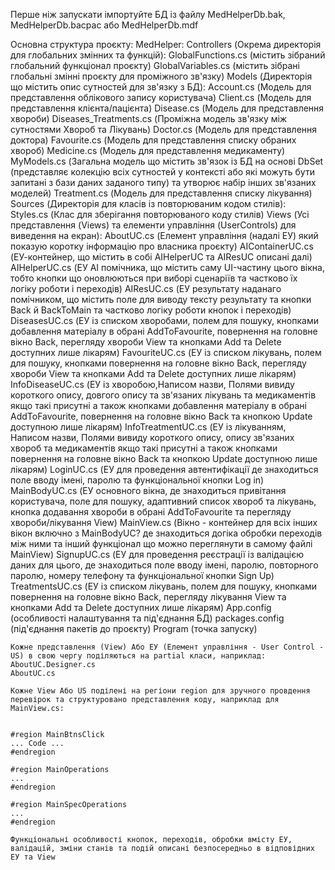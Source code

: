 Перше ніж запускати імпортуйте БД із файлу MedHelperDb.bak, MedHelperDb.bacpac або MedHelperDb.mdf

Основна структура проєкту: 
MedHelper:
	Controllers (Окрема директорія для глобальних змінних та функцій):
		GlobalFunctions.cs (містить зібраний глобальний функціонал проєкту)
		GlobalVariables.cs (містить зібрані глобальні змінні проєкту для проміжного зв'язку)
	Models (Директорія що містить опис сутностей для зв'язку з БД):
		Account.cs (Модель для представлення облікового запису користувача)
		Client.cs (Модель для представлення клієнта/пацієнта)
		Disease.cs (Модель для представлення хвороби)
		Diseases_Treatments.cs (Проміжна модель зв'язку між сутностями Хвороб та Лікувань)
		Doctor.cs (Модель для представлення доктора)
		Favourite.cs (Модель для представлення списку обраних хвороб)
		Medicine.cs (Модель для представлення медикаменту)
		MyModels.cs (Загальна модель що містить зв'язок із БД на основі DbSet (представляє колекцію всіх сутностей у контексті або які можуть бути запитані з бази даних заданого типу) 
		та утворює набір інших зв'язаних моделей)
		Treatment.cs (Модель для представлення списку лікування)
	Sources (Директорія для класів із повторюваним кодом стилів):
		Styles.cs (Клас для зберігання повторюваного коду стилів)
	Views (Усі представлення (Views) та елементи управління (UserControls) для виведення на екран):
		AboutUC.cs (Елемент управління (надалі ЕУ) який показую коротку інформацію про власника проєкту)
		AIContainerUC.cs (ЕУ-контейнер, що містить в собі AIHelperUC та AIResUC описані далі)
		AIHelperUC.cs (ЕУ AI помічника, що містить саму UI-частину цього вікна, тобто кнопки що оновлюються при виборі сценаріїв та частково їх логіку роботи і переходів)
		AIResUC.cs (ЕУ результату наданаго помічником, що містить поле для виводу тексту результату та кнопки Back й BackToMain та частково логіку роботи кнопок і переходів)
		DiseasesUC.cs (ЕУ із списком хворобами, полем для пошуку, кнопками добавлення матеріалу в обрані AddToFavourite, повернення на головне вікно Back, перегляду хвороби View та кнопками Add та Delete доступних лише лікарям)
		FavouriteUC.cs (ЕУ із списком лікувань, полем для пошуку, кнопками повернення на головне вікно Back, перегляду хвороби View та кнопками Add та Delete доступних лише лікарям)
		InfoDiseaseUC.cs (ЕУ із хворобою,Написом назви, Полями вивиду короткого опису, довгого опису та зв'язаних лікувань та медикаментів якщо такі присутні а також кнопками добавлення матеріалу в обрані AddToFavourite, повернення на головне вікно Back та кнопкою Update доступною лише лікарям)
		InfoTreatmentUC.cs (ЕУ із лікуванням, Написом назви, Полями вивиду короткого опису, опису зв'язаних хвороб та медикаментів якщо такі присутні а також кнопками повернення на головне вікно Back та кнопкою Update доступною лише лікарям)
		LoginUC.cs (ЕУ для проведення автентифікації де знаходиться поле вводу імені, паролю та функціональної кнопки Log in)
		MainBodyUC.cs (ЕУ основного вікна, де знаходиться привітання користувача, поле для пошуку, адаптивний список хвороб та лікувань, кнопка додавання хвороби в обрані AddToFavourite та перегляду хвороби/лікування View)
		MainView.cs (Вікно - контейнер для всіх інших вікон включно з MainBodyUC? де знаходиться догіка обробки переходів між ними та інший функціонал що можно переглянути в самому файлі MainView)
		SignupUC.cs (ЕУ для проведення реєстрації із валідацією даних для цього, де знаходиться поле вводу імені, паролю, повторного паролю, номеру телефону та функціональної кнопки Sign Up)
		TreatmentsUC.cs (ЕУ із списком лікувань, полем для пошуку, кнопками повернення на головне вікно Back, перегляду лікування View та кнопками Add та Delete доступних лише лікарям)
	App.config (особливості налаштування та під'єднання БД)
	packages.config (під'єднання пакетів до проєкту)
	Program (точка запуску)





	Кожне представлення (View) Або ЕУ (Елемент управління - User Control - US) в свою чергу поділяються на partial класи, наприклад:
	AboutUC.Designer.cs
	AboutUC.cs

	Кожне View Або US поділені на регіони region для зручного провдення перевірок та структуровано представлення коду, наприклад для MainView.cs:
	
	
	#region MainBtnsClick
	... Code ...
	#endregion

	#region MainOperations
	...
	#endregion

	#region MainSpecOperations
	...
	#endregion

	Функціональні особливості кнопок, переходів, обробки вмісту ЕУ, валідацій, зміни станів та подій описані безпосередньо в відповідних ЕУ та View
